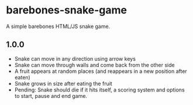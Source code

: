 # barebones-snake-game
A simple barebones HTML/JS snake game.

## 1.0.0
- Snake can move in any direction using arrow keys
- Snake can move through walls and come back from the other side
- A fruit appears at random places (and reappears in a new position after eaten)
- Snake grows in size after eating the fruit
- Pending: Snake should die if it hits itself, a scoring system and options to start, pause and end game.
